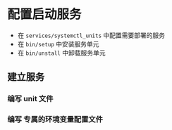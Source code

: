 # 配置启动服务

* 在 `services/systemctl_units` 中配置需要部署的服务
* 在 `bin/setup` 中安装服务单元
* 在 `bin/unstall` 中卸载服务单元


## 建立服务

### 编写 unit 文件

### 编写 专属的环境变量配置文件
